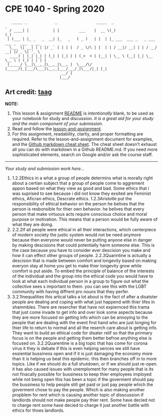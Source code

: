 # CPE 1040 - Spring 2020

```
   _____ _             _                  _____  _                        _             
  / ____| |           | |         ___    |  __ \(_)                      (_)            
 | (___ | |_ _   _  __| |_   _   ( _ )   | |  | |_ ___  ___ _   _ ___ ___ _  ___  _ __  
  \___ \| __| | | |/ _` | | | |  / _ \/\ | |  | | / __|/ __| | | / __/ __| |/ _ \| '_ \ 
  ____) | |_| |_| | (_| | |_| | | (_>  < | |__| | \__ \ (__| |_| \__ \__ \ | (_) | | | |
 |_____/ \__|\__,_|\__,_|\__, |  \___/\/ |_____/|_|___/\___|\__,_|___/___/_|\___/|_| |_|
                          __/ |                                                         
                         |___/                                                                                                                                                                             
```

Art credit: [taag](http://patorjk.com/software/taag/#p=display&f=Big&t=Study%20%26%20Discussion)
---

**NOTE:** 
1. This lesson & assignment [README](README.md) is _intentionally_ blank, to be used as your notebook for study and discussion. _It is a great aid for your study and the main component of your submission._
2. Read and follow the [lesson-and-assignment](lesson-and-assignment.md).
3. For this assignment, readability, clarity, and proper formatting are required. Refer to the lesson-and-assignment document for examples, and the [Github markdown cheat sheet](https://github.com/adam-p/markdown-here/wiki/Markdown-Cheatsheet). The cheat sheet doesn't exhaust all you can do with markdown in a Github README.md. If you need more sophisticated elements, search on Google and/or ask the course staff.
---
_Your study and submission work here..._
1. 1.2.2Ethics in a what a group of people determins what is morally right about a certian subject that a group of people come to aggrement appon based on what they view as good and bad. Some ethics that i was suprised to see because i did not know they exsited are Feminist ethics, Aficran ethics, Descrate ethics. 
1.2.3Aristotle put the responsibility of ethical behavior on the person he belives that the person is resbonsible for thier own behavior. he belives that every person that make virtuous acts require conscious choice and moral purpose or motivation. This means that a person would be fully aware of what they are doing.
2. 2.2.2If all people were ethical in all their interactions, which centerpiece of modern society the justic system would not be need anymore because then everyone would never be putting anyone else in danger by making descisions that could potentially harm someone else. This is the case because you have to consider ever descision you make and how it can effect other groups of people.
2.2.3Quarintine is actually a descision that is made between comfort and longevity based on making everyon stay at home you get to make thier longevity grow while comfort is put aside. To embed the principle of balance of the interests of the individual and the group into the ethical code you would have to look at what each individual person in a group to figure out what the collective sees s important to them. you can see this with the LGBT community with having diffrent pro nouns that they perfer.
3. 3.2.1Inequalities this artical talks a lot about is the fact of after a disatster people are dealing and coping with what just happend with thier lifes in shammbles. There are resercher that have not expiernced this trama that just come invade to get info and over look some aspects because they are more focused on getting info which can be annoying to the people that are dealing with the event first hand who are just longing for thier life to return to normal and all the reserch care about is getting info. They want to build an ethical code for disater relif so that the prirmary focus is on the people and getting them better befroe anything else is focused on. 
3.2.2Quarentine is a big topic that has come for corona virus it they is debate if this is even helping sences we still have essiential bussiness open and if it is just damaging the economy more than it is helping us beat this epidemic. this then branches off in to more topics. Like if we should do a full shutdown, or if we should just re-open. it has also caused issues with unemploment for many people that is its not finacally possible for bussiness to keep thier employees imployed while not being open this has been a topic if the goverment should pay the bussiness to help people still get paid or just pay people which the goverment chose to pay the people. Which is also making another propblem for rent which is causing another topic of disscussion if landlords should not make people pay thier rent. Some have decied not to charge rent some have decied to charge it just another battle with ethics for thoes landlords. 
